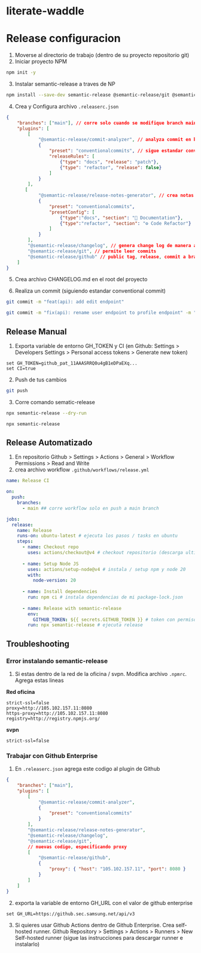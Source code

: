 # literate-waddle

# Release configuracion
1. Moverse al directorio de trabajo (dentro de su proyecto repositorio git)
2. Iniciar proyecto NPM
```bash
npm init -y
```
3. Instalar semantic-release a traves de NP
```bash
npm install --save-dev semantic-release @semantic-release/git @semantic-release/github @semantic-release/changelog @semantic-release/commit-analyzer @semantic-release/release-notes-generator conventional-changelog-conventionalcommits
```

4. Crea y Configura archivo `.releaserc.json`
```json
{
    "branches": ["main"], // corre solo cuando se modifique branch main
    "plugins": [
        [
            "@semantic-release/commit-analyzer", // analyza commit en base a preset
            {
                "preset": "conventionalcommits", // sigue estandar conventional commit
                "releaseRules": [
                    {"type": "docs", "release": "patch"},
                    {"type": "refactor", "release": false}
                ]
            }
        ],  
       [
            "@semantic-release/release-notes-generator", // crea notas para el release basado en el changelog
            {
                "preset": "conventionalcommits",
                "presetConfig": [
                    {"type":"docs", "section": "📝 Documentation"},
                    {"type":"refactor", "section": "⚙️ Code Refactor"}
                ]
            }
        ],
        "@semantic-release/changelog", // genera change log de manera automatizada
        "@semantic-release/git", // permite leer commits
        "@semantic-release/github" // public tag, release, commit a branch
    ]
}
```

5. Crea archivo CHANGELOG.md en el root del proyecto

6. Realiza un commit (siguiendo estandar conventional commit)
```bash
git commit -m "feat(api): add edit endpoint"

git commit -m "fix(api): rename user endpoint to profile endpoint" -m "BREAKING CHANGE: user endpoint no longer support"
```

## Release Manual
1. Exporta variable de entorno GH_TOKEN y CI
(en Github: Settings > Developers Settings > Personal access tokens > Generate new token)
```
set GH_TOKEN=github_pat_11AAASRRQ0u4gB1eDPaEXq...
set CI=true 
```
2. Push de tus cambios
```bash
git push
```
3. Corre comando sematic-release
```bash
npx semantic-release --dry-run

npx semantic-release
```

## Release Automatizado
1. En repositorio Github > Settings > Actions > General > Workflow Permissions > Read and Write
2. crea archivo workflow `.github/workflows/release.yml`
```yaml
name: Release CI

on:
  push:
    branches:
      - main ## corre workflow solo en push a main branch

jobs:
  release:
    name: Release
    runs-on: ubuntu-latest # ejecuta los pasos / tasks en ubuntu
    steps:
      - name: Checkout repo
        uses: actions/checkout@v4 # checkout repositorio (descarga ultimos cambios)
      
      - name: Setup Node JS
        uses: actions/setup-node@v4 # instala / setup npm y node 20
        with:
          node-version: 20
      
      - name: Install dependencies
        run: npm ci # instala dependencias de mi package-lock.json
      
      - name: Release with semantic-release
        env:
          GITHUB_TOKEN: ${{ secrets.GITHUB_TOKEN }} # token con permisos para escribir y leer en github
        run: npx semantic-release # ejecuta release
```


## Troubleshooting
### Error instalando semantic-release
1. Si estas dentro de la red de la oficina / svpn. Modifica archivo `.npmrc`. Agrega estas lineas

**Red oficina**
```
strict-ssl=false
proxy=http://105.102.157.11:8080
https-proxy=http://105.102.157.11:8080
registry=http://registry.npmjs.org/
```
**svpn**
```
strict-ssl=false
```

### Trabajar con Github Enterprise
1. En `.releaserc.json` agrega este codigo al plugin de Github
```json
{
    "branches": ["main"],
    "plugins": [
        [
            "@semantic-release/commit-analyzer",
            {
                "preset": "conventionalcommits"
            }
        ],  
        "@semantic-release/release-notes-generator",
        "@semantic-release/changelog",
        "@semantic-release/git",
        // nuevas codigo, especificando proxy
        [
            "@semantic-release/github",
            {
                "proxy": { "host": "105.102.157.11", "port": 8080 }
            }
        ]
    ]
}
```
2. exporta la variable de entorno GH_URL con el valor de github enterprise
```
set GH_URL=https://github.sec.samsung.net/api/v3
```
3. Si quieres usar Github Actions dentro de Github Enterprise. Crea self-hosted runner. Github Repository > Settings > Actions > Runners > New Self-hosted runner (sigue las instrucciones para descargar runner e instalarlo)